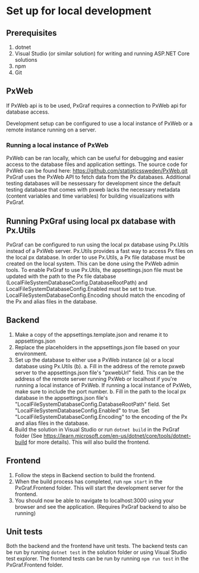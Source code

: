 # Set up for local development

## Prerequisites

1. dotnet
2. Visual Studio (or similar solution) for writing and running ASP.NET Core solutions
3. npm
4. Git

## PxWeb

If PxWeb api is to be used, PxGraf requires a connection to PxWeb api for database access.

Development setup can be configured to use a local instance of PxWeb or a remote instance running on a server.

### Running a local instance of PxWeb
PxWeb can be ran locally, which can be useful for debugging and easier access to the database files and application settings.
The source code for PxWeb can be found here: https://github.com/statisticssweden/PxWeb.git
PxGraf uses the PxWeb API to fetch data from the Px databases. Additional testing databases will be nessessary for development since the default testing database
that comes with pxweb lacks the necessary metadata (content variables and time variables) for building visualizations with PxGraf.

## Running PxGraf using local px database with Px.Utils
PxGraf can be configured to run using the local px database using Px.Utils instead of a PxWeb server. Px.Utils provides a fast way to access Px files on the local px database.
In order to use Px.Utils, a Px file database must be created on the local system. This can be done using the PxWeb admin tools.
To enable PxGraf to use Px.Utils, the appsettings.json file must be updated with the path to the Px file database (LocalFileSystemDatabaseConfig.DatabaseRootPath) and LocalFileSystemDatabaseConfig.Enabled must be set to true. LocalFileSystemDatabaseConfig.Encoding should match the encoding of the Px and alias files in the database.

## Backend

1. Make a copy of the appsettings.template.json and rename it to appsettings.json
2. Replace the placeholders in the appsettings.json file based on your environment.
3. Set up the database to either use a PxWeb instance (a) or a local database using Px.Utils (b).
	a. Fill in the address of the remote pxweb server to the appsettings.json file's "pxwebUrl" field. This can be the address of the remote server running PxWeb or localhost if you're running a local instance of PxWeb. If running a local instance of PxWeb, make sure to include the port number.
	b. Fill in the path to the local px database in the appsettings.json file's "LocalFileSystemDatabaseConfig.DatabaseRootPath" field. Set "LocalFileSystemDatabaseConfig.Enabled" to true. Set "LocalFileSystemDatabaseConfig.Encoding" to the encoding of the Px and alias files in the database.
4. Build the solution in Visual Studio or run `dotnet build` in the PxGraf folder (See https://learn.microsoft.com/en-us/dotnet/core/tools/dotnet-build for more details).
This will also build the frontend.

## Frontend

1. Follow the steps in Backend section to build the frontend.
2. When the build process has completed, run `npm start` in the PxGraf.Frontend folder. This will start the development server for the frontend.
3. You should now be able to navigate to localhost:3000 using your browser and see the application. (Requires PxGraf backend to also be running)

## Unit tests
Both the backend and the frontend have unit tests. The backend tests can be run by running `dotnet test` in the solution folder or using Visual Studio test explorer. The frontend tests can be run by running `npm run test` in the PxGraf.Frontend folder.